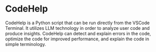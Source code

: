 # CodeHelp
CodeHelp is a Python script that can be run directly from the VSCode Terminal. It utilizes LLM technology in order to analyze user code and produce insights. CodeHelp can detect and explain errors in the code, optimize the code for improved performance, and explain the code in simple terminology.
